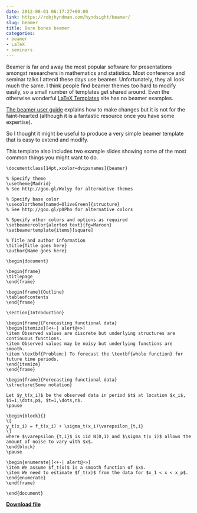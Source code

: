 ```yaml
---
date: 2012-08-01 06:17:27+00:00
link: https://robjhyndman.com/hyndsight/beamer/
slug: beamer
title: Bare bones beamer
categories:
- beamer
- LaTeX
- seminars
---
```


Beamer is far and away the most popular software for presentations amongst researchers in mathematics and statistics. Most conference and seminar talks I attend these days use beamer. Unfortunately, they all look much the same. I think people find beamer themes too hard to modify easily, so a small number of templates get shared around. Even the otherwise wonderful [LaTeX Templates](http://www.latextemplates.com/) site has no beamer examples.

[The beamer user guide](http://mirrors.ctan.org/macros/latex/contrib/beamer/doc/beameruserguide.pdf) explains how to make changes but it is not for the faint-hearted (although it is a fantastic resource once you have some expertise).

So I thought it might be useful to produce a very simple beamer template that is easy to extend and modify.<!-- more -->

This template also includes two example slides showing some of the most common things you might want to do.



    \documentclass[14pt,xcolor=dvipsnames]{beamer}

    % Specify theme
    \usetheme{Madrid}
    % See http://goo.gl/Wxlyy for alternative themes

    % Specify base color
    \usecolortheme[named=OliveGreen]{structure}
    % See http://goo.gl/p0Phn for alternative colors

    % Specify other colors and options as required
    \setbeamercolor{alerted text}{fg=Maroon}
    \setbeamertemplate{items}[square]

    % Title and author information
    \title{Title goes here}
    \author{Name goes here}

    \begin{document}

    \begin{frame}
    \titlepage
    \end{frame}

    \begin{frame}{Outline}
    \tableofcontents
    \end{frame}

    \section{Introduction}

    \begin{frame}{Forecasting functional data}
    \begin{itemize}[<+-| alert@+>]
    \item Observed values are discrete but underlying structures are
    continuous functions.
    \item Observed values may be noisy but underlying functions are
    smooth.
    \item \textbf{Problem:} To forecast the \textbf{whole function} for
    future time periods.
    \end{itemize}
    \end{frame}

    \begin{frame}{Forecasting functional data}
    \structure{Some notation}

    Let $y_t(x_i)$ be the observed data in period $t$ at location $x_i$,
    $i=1,\dots,p$, $t=1,\dots,n$.
    \pause

    \begin{block}{}
    \[
    y_t(x_i) = f_t(x_i) + \sigma_t(x_i)\varepsilon_{t,i}
    \]
    where $\varepsilon_{t,i}$ is iid N(0,1) and $\sigma_t(x_i)$ allows the
    amount of noise to vary with $x$.
    \end{block}
    \pause

    \begin{enumerate}[<+-| alert@+>]
    \item We assume $f_t(x)$ is a smooth function of $x$.
    \item We need to estimate $f_t(x)$ from the data for $x_1 < x < x_p$.
    \end{enumerate}
    \end{frame}

    \end{document}



**[Download file](https://robjhyndman.com/research/talktemplate.tex)**
